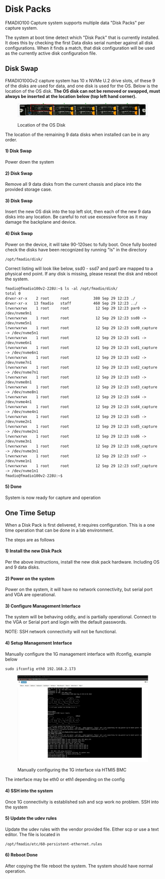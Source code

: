 # Disk Packs

FMADIO100 Capture system supports multiple data "Disk Packs" per capture system.

The system at boot time detect which "Disk Pack" that is currently installed. It does this by checking the first Data disks serial number against all disk configurations. When it finds a match, that disk configuration will be used as the currently active disk configuration file.

## Disk Swap

FMADIO100Gv2 capture system has 10 x NVMe U.2 drive slots, of these 9 of the disks are used for data, and one disk is used for the OS. Below is the location of the OS disk. **The OS disk can not be removed or swapped, must always be inserted at the location below (top left hand corner).**

<figure><img src="../.gitbook/assets/image (5).png" alt=""><figcaption><p>Location of the OS Disk</p></figcaption></figure>

The location of the remaining 9 data disks when installed can be in any order.

#### 1) Disk Swap&#x20;

Power down the system

#### 2) Disk Swap

Remove all 9 data disks from the current chassis and place into the provided storage case.

#### 3) Disk Swap

Insert the new OS disk into the top left slot, then each of the new 9 data disks into any location. Be careful to not use excessive force as it may damage the backplane and device.

#### 4) Disk Swap

Power on the device, it will take 90-120sec to fully boot. Once fully booted check the disks have been recognized by running "ls" in the directory

```
/opt/fmadio/disk/
```

Correct listing will look like below, ssd0 - ssd7 and par0 are mapped to a physical end point. If any disk is missing, please reseat the disk and reboot the system.

```
fmadio@fmadio100v2-228U:~$ ls -al /opt/fmadio/disk/
total 0
drwxr-xr-x    2 root     root           380 Sep 29 12:23 ./
drwxr-xr-x   13 fmadio   staff          460 Sep 29 12:23 ../
lrwxrwxrwx    1 root     root            12 Sep 29 12:23 par0 -> /dev/nvme9n1
lrwxrwxrwx    1 root     root            12 Sep 29 12:23 ssd0 -> /dev/nvme5n1
lrwxrwxrwx    1 root     root            12 Sep 29 12:23 ssd0_capture -> /dev/nvme5n1
lrwxrwxrwx    1 root     root            12 Sep 29 12:23 ssd1 -> /dev/nvme6n1
lrwxrwxrwx    1 root     root            12 Sep 29 12:23 ssd1_capture -> /dev/nvme6n1
lrwxrwxrwx    1 root     root            12 Sep 29 12:23 ssd2 -> /dev/nvme7n1
lrwxrwxrwx    1 root     root            12 Sep 29 12:23 ssd2_capture -> /dev/nvme7n1
lrwxrwxrwx    1 root     root            12 Sep 29 12:23 ssd3 -> /dev/nvme8n1
lrwxrwxrwx    1 root     root            12 Sep 29 12:23 ssd3_capture -> /dev/nvme8n1
lrwxrwxrwx    1 root     root            12 Sep 29 12:23 ssd4 -> /dev/nvme4n1
lrwxrwxrwx    1 root     root            12 Sep 29 12:23 ssd4_capture -> /dev/nvme4n1
lrwxrwxrwx    1 root     root            12 Sep 29 12:23 ssd5 -> /dev/nvme2n1
lrwxrwxrwx    1 root     root            12 Sep 29 12:23 ssd5_capture -> /dev/nvme2n1
lrwxrwxrwx    1 root     root            12 Sep 29 12:23 ssd6 -> /dev/nvme3n1
lrwxrwxrwx    1 root     root            12 Sep 29 12:23 ssd6_capture -> /dev/nvme3n1
lrwxrwxrwx    1 root     root            12 Sep 29 12:23 ssd7 -> /dev/nvme1n1
lrwxrwxrwx    1 root     root            12 Sep 29 12:23 ssd7_capture -> /dev/nvme1n1
fmadio@fmadio100v2-228U:~$

```

#### 5) Done

System is now ready for capture and operation

## One Time Setup

When a Disk Pack is first delivered, it requires configuration. This is a one time operation that can be done in a lab environment.&#x20;

The steps are as follows

#### &#x20;1) Install the new Disk Pack

Per the above instructions, install the new disk pack hardware. Including OS and 9 data disks.

#### 2) Power on the system

Power on the system, it will have no network connectivity, but serial port and VGA are operational.

#### 3) Configure Management Interface

The system will be behaving oddly, and is partially operational. Connect to the VGA or Serial port and login with the default passwords.

NOTE: SSH network connectivity will not be functional.

#### 4) Setup Management Interface

Manually configure the 1G management interface with ifconfig, example below

```
sudo ifconfig eth0 192.168.2.173
```

<figure><img src="../.gitbook/assets/image.png" alt=""><figcaption><p>Manually configuring the 1G interface via HTMl5 BMC </p></figcaption></figure>

The interface may be eth0 or eth1 depending on the config

#### 4) SSH into the system

Once 1G connectivity is established ssh and scp work no problem. SSH into the system

#### 5) Update the udev rules

Update the udev rules with the vendor provided file. Either scp or use a text editor. The file is located in

```
/opt/fmadio/etc/60-persistent-ethernet.rules
```

#### 6) Reboot Done

After copying the file reboot the system. The system should have normal operation.

